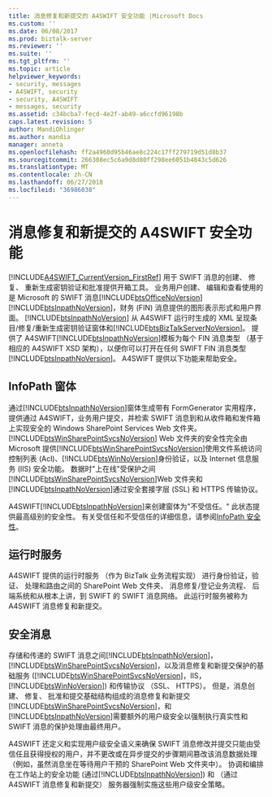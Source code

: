 ```yaml
---
title: 消息修复和新提交的 A4SWIFT 安全功能 |Microsoft Docs
ms.custom: ''
ms.date: 06/08/2017
ms.prod: biztalk-server
ms.reviewer: ''
ms.suite: ''
ms.tgt_pltfrm: ''
ms.topic: article
helpviewer_keywords:
- security, messages
- A4SWIFT, security
- security, A4SWIFT
- messages, security
ms.assetid: c34bcba7-fecd-4e2f-ab49-a6ccfd96198b
caps.latest.revision: 5
author: MandiOhlinger
ms.author: mandia
manager: anneta
ms.openlocfilehash: ff2a4960d95b46ae8c224c17ff279719d51d8b37
ms.sourcegitcommit: 266308ec5c6a9d8d80ff298ee6051b4843c5d626
ms.translationtype: MT
ms.contentlocale: zh-CN
ms.lasthandoff: 06/27/2018
ms.locfileid: "36986038"
---
```

# <a name="a4swift-security-features-for-message-repair-and-new-submission"></a>消息修复和新提交的 A4SWIFT 安全功能
[!INCLUDE[A4SWIFT_CurrentVersion_FirstRef](../../includes/a4swift-currentversion-firstref-md.md)] 用于 SWIFT 消息的创建、 修复、 重新生成密钥验证和批准提供开箱工具。 业务用户创建、 编辑和查看使用的是 Microsoft 的 SWIFT 消息[!INCLUDE[btsOfficeNoVersion](../../includes/btsofficenoversion-md.md)] [!INCLUDE[btsInpathNoVersion](../../includes/btsinpathnoversion-md.md)]，财务 (FIN) 消息提供的图形表示形式和用户界面。 [!INCLUDE[btsInpathNoVersion](../../includes/btsinpathnoversion-md.md)] 从 A4SWIFT 运行时生成的 XML 呈现条目/修复/重新生成密钥验证窗体和[!INCLUDE[btsBizTalkServerNoVersion](../../includes/btsbiztalkservernoversion-md.md)]。 提供了 A4SWIFT[!INCLUDE[btsInpathNoVersion](../../includes/btsinpathnoversion-md.md)]模板为每个 FIN 消息类型 （基于相应的 A4SWIFT XSD 架构），以便你可以打开在任何 SWIFT FIN 消息类型[!INCLUDE[btsInpathNoVersion](../../includes/btsinpathnoversion-md.md)]。 A4SWIFT 提供以下功能来帮助安全。  
  
## <a name="infopath-forms"></a>InfoPath 窗体  
 通过[!INCLUDE[btsInpathNoVersion](../../includes/btsinpathnoversion-md.md)]窗体生成带有 FormGenerator 实用程序，提供通过 A4SWIFT，业务用户提交，并检索 SWIFT 消息到和从收件箱和发件箱上实现安全的 Windows SharePoint Services Web 文件夹。 [!INCLUDE[btsWinSharePointSvcsNoVersion](../../includes/btswinsharepointsvcsnoversion-md.md)] Web 文件夹的安全性完全由 Microsoft 提供[!INCLUDE[btsWinSharePointSvcsNoVersion](../../includes/btswinsharepointsvcsnoversion-md.md)]使用文件系统访问控制列表 (Acl)、[!INCLUDE[btsWinNoVersion](../../includes/btswinnoversion-md.md)]身份验证，以及 Internet 信息服务 (IIS) 安全功能。 数据时"上在线"受保护之间[!INCLUDE[btsWinSharePointSvcsNoVersion](../../includes/btswinsharepointsvcsnoversion-md.md)]Web 文件夹和[!INCLUDE[btsInpathNoVersion](../../includes/btsinpathnoversion-md.md)]通过安全套接字层 (SSL) 和 HTTPS 传输协议。  
  
 A4SWIFT[!INCLUDE[btsInpathNoVersion](../../includes/btsinpathnoversion-md.md)]来创建窗体为"不受信任。" 此状态提供最高级别的安全性。 有关受信任和不受信任的详细信息，请参阅[InfoPath 安全性](../../adapters-and-accelerators/accelerator-swift/infopath-security.md)。  
  
## <a name="runtime-service"></a>运行时服务  
 A4SWIFT 提供的运行时服务 （作为 BizTalk 业务流程实现） 进行身份验证，验证、 处理和路由之间的 SharePoint Web 文件夹、 消息修复/登记业务流程、 后端系统和从根本上讲，到 SWIFT 的 SWIFT 消息网络。 此运行时服务被称为 A4SWIFT 消息修复和新提交。  
  
## <a name="secure-messages"></a>安全消息  
 存储和传递的 SWIFT 消息之间[!INCLUDE[btsInpathNoVersion](../../includes/btsinpathnoversion-md.md)]， [!INCLUDE[btsWinSharePointSvcsNoVersion](../../includes/btswinsharepointsvcsnoversion-md.md)]，以及消息修复和新提交保护的基础服务 ([!INCLUDE[btsWinSharePointSvcsNoVersion](../../includes/btswinsharepointsvcsnoversion-md.md)]，IIS， [!INCLUDE[btsWinNoVersion](../../includes/btswinnoversion-md.md)]) 和传输协议 （SSL、 HTTPS）。 但是，消息创建、 修复、 批准和提交基础结构组成的消息修复和新提交[!INCLUDE[btsWinSharePointSvcsNoVersion](../../includes/btswinsharepointsvcsnoversion-md.md)]，和[!INCLUDE[btsInpathNoVersion](../../includes/btsinpathnoversion-md.md)]需要额外的用户级安全以强制执行真实性和 SWIFT 消息的保护处理由最终用户。  
  
 A4SWIFT 还定义和实现用户级安全语义来确保 SWIFT 消息修改并提交只能由受信任且获得授权的用户，并不更改或在异步提交的步骤期间篡改该消息数据处理 （例如，虽然消息坐在等待用户干预的 SharePoint Web 文件夹中）。 协调和编排在工作站上的安全功能 (通过[!INCLUDE[btsInpathNoVersion](../../includes/btsinpathnoversion-md.md)]) 和 （通过 A4SWIFT 消息修复和新提交） 服务器强制实施这些用户级安全策略。